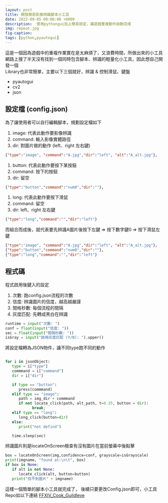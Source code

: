 ```yaml
---
layout: post
title: 開發簡易影像辨識腳本小工具
date: 2022-09-05 00:00:00 +0000
description:  使用pythongui加上簡易設定，讓遊戲重複動作自動完成
img: repeat.jpg
fig-caption:
tags: [python,pyautogui]
---
```


這是一個因為遊戲中的重複作業實在是太麻煩了，又浪費時間，所做出來的小工具 <br>
網路上搜了半天沒有找到一個同時包含腳本、辨識的輕量化小工具，因此想自己開發一個 <br>
Library也非常簡單，主要以下三個就好，辨識 & 控制滑鼠、鍵盤

- pyautogui
- cv2
- json

## 設定檔 (config.json)

為了讓使用者可以自行編輯腳本，規劃設定檔如下
1. image: 代表此動作要影像辨識
2. command: 輸入影像實體路徑
3. dir: 對圖片做的動作 (left、right 左右鍵)

```json
{"type":"image", "command":"A.jpg","dir":"left", "alt":"A_alt.jpg"},
```
1. button: 代表此動作要按下某按鈕
2. command: 按下的按鈕
3. dir: 留空

```json
{"type":"button","command":"num0","dir":""},
```

1. long: 代表此動作要按下滑鼠
2. command: 留空
3. dir: left、right 左右鍵

```json
{"type":"long","command":"","dir":"left"}
```

而組合而成後，就代表要先辨識A圖片後按下左鍵 => 按下數字鍵0 => 按下滑鼠左鍵

```json
{"type":"image", "command":"A.jpg","dir":"left", "alt":"A_alt.jpg"},
{"type":"button","command":"num0","dir":""},
{"type":"long","command":"","dir":"left"}
```

## 程式碼

程式啟用後鍵入的設定

1. 次數: 跑config.json流程的次數
2. 信度: 辨識圖片的信度，越高越嚴謹
3. 間格秒數: 每個流程的間隔
4. 灰度匹配: 先轉成黑白在辨識

```python
runtime = input("次數: ")
conf = float(input("信度: "))
sec = float(input("間隔秒數: "))
isGray = input("啟用灰度匹配 (Y/N): ").upper()
```

將設定檔轉為JSON物件，讓不同type跑不同的動作

```python

for i in jsonObject:
   type = i["type"]
   commmand = i["command"]
   dir = i["dir"]

   if type == "button":
      press(commmand)
   elif type == "image":
      path = img_dir + commmand
      if not locate_click(path, alt_path, t=0.35, button = dir): 
            break;
   elif type == "long":
      long_click(button=dir)
   else:
      print("not defind")

   time.sleep(sec)
```

辨識圖片則是locateOnScreen檢查有沒有圖片在當前螢幕中後點擊

```python
box = locateOnScreen(img,confidence=conf, grayscale=isGrayscale)
print(imgname, "found at:\n\t", box)
if box is None:
   if alt is not None:
      locate_click(alt, button=button)     
   print("找不到圖片" + imgname)
```

這樣一個簡單的腳本小工具就完成了，
後續只要更改Config.json即可，小工具Repo如以下連結
[FFXIV_Cook_Guildleve](https://github.com/dks50217/FFXIV_Cook_Guildleve)











